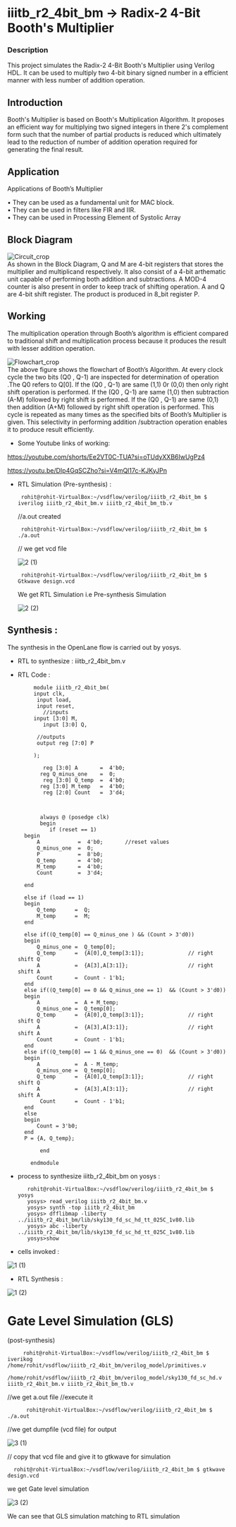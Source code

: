 # iiitb_r2_4bit_bm -> Radix-2 4-Bit Booth's Multiplier     

### Description 
 This project simulates the Radix-2 4-Bit Booth's Multiplier using Verilog HDL. It can be used to multiply two 4-bit binary signed number in a efficient manner with 
 less number of addition operation.
 
## Introduction
Booth's Multiplier is based on Booth's Multiplication Algorithm. It proposes an efficient way for multiplying two signed integers in there 2's complement form such that the number of partial products is reduced which ultimately lead to the reduction of number of addition operation required for generating the final result.


## Application 
Applications of Booth’s Multiplier

•	They can be used as a fundamental unit for MAC block.<br>
•	They can be used in filters like FIR and IIR.<br>
•	They can be used in Processing Element of Systolic Array

## Block Diagram 

![Circuit_crop](https://github.com/Rohitkadam31/iiitb_r2_4bit_bm-Rohit/assets/148602919/def99784-b204-440e-b602-2637a2249183)<br>As shown in the Block Diagram, Q and M are 4-bit registers that stores the multiplier and multiplicand respectively. It also consist of a 4-bit arthematic unit capable of performing both addition and subtractions. A MOD-4 counter is also present in order to keep track of shifting operation. A and Q are 4-bit shift register. The product is produced in 8_bit register P.<br>
## Working
The multiplication operation through Booth’s algorithm is efficient compared to traditional shift and multiplication process because it produces the result with lesser addition operation.

![Flowchart_crop](https://github.com/Rohitkadam31/iiitb_r2_4bit_bm-Rohit/assets/148602919/79d0463c-c8f6-4547-b9ee-3ebf2c93b35d)
<br>
The above figure shows the flowchart of Booth’s Algorithm. At every clock cycle the two bits (Q0 , Q-1) are inspected for determination of operation .The Q0 refers to Q[0]. If the (Q0 , Q-1) are same (1,1) 0r (0,0) then only right shift operation is performed. If the (Q0 , Q-1) are same (1,0) then subtraction (A-M) followed by right shift is performed. If the (Q0 , Q-1) are same (0,1) then addition (A+M) followed by right shift operation is performed. This cycle is repeated as many times as the specified bits of Booth’s Multiplier is given. This selectivity in performing addition /subtraction operation enables it to produce result efficiently.

* Some Youtube links of working:
  
https://youtube.com/shorts/Ee2VT0C-TUA?si=oTUdyXXB6IwUgPz4

https://youtu.be/DIp4GqSCZho?si=V4mQl17c-KJKyJPn

* RTL Simulation (Pre-synthesis) :

       rohit@rohit-VirtualBox:~/vsdflow/verilog/iiitb_r2_4bit_bm $ iverilog iiitb_r2_4bit_bm.v iiitb_r2_4bit_bm_tb.v
  //a.out created
  
       rohit@rohit-VirtualBox:~/vsdflow/verilog/iiitb_r2_4bit_bm $ ./a.out
  
   //  we get vcd file
  
  ![2 (1)](https://github.com/Rohitkadam31/iiitb_r2_4bit_bm-Rohit/assets/148602919/be72276a-4e7f-4ad6-b6c5-9a9fecc9176e)

       rohit@rohit-VirtualBox:~/vsdflow/verilog/iiitb_r2_4bit_bm $ Gtkwave design.vcd

  We get RTL Simulation i.e Pre-synthesis Simulation

  ![2 (2)](https://github.com/Rohitkadam31/iiitb_r2_4bit_bm-Rohit/assets/148602919/2ee1f4ac-2f47-4720-9e18-57ba6fcfa791)




## Synthesis :

The synthesis in the OpenLane flow is carried out by yosys.

* RTL to synthesize : iiitb_r2_4bit_bm.v

* RTL Code :

 
           module iiitb_r2_4bit_bm(
           input clk,
          	input load,
          	input reset,
	          //inputs
           input [3:0] M,
	          input [3:0] Q,
	
          	//outputs
          	output reg [7:0] P

           );
	 
	          reg [3:0] A 		=  4'b0;
         	 reg Q_minus_one 	=  0;
	          reg [3:0] Q_temp 	=  4'b0;
         	 reg [3:0] M_temp 	=  4'b0;
	          reg [2:0] Count 	=  3'd4;
	 
	 
	 
        	 always @ (posedge clk)
        	 begin
	        	if (reset == 1)
		begin
			A 			 =  4'b0;		//reset values
			Q_minus_one  =  0;
			P 			 =  8'b0;
			Q_temp 		 =  4'b0;
			M_temp 		 =  4'b0;
			Count 		 =  3'd4;

		end

		else if (load == 1)
		begin
			Q_temp 		=  Q;
			M_temp 		=  M;
		end

		else if((Q_temp[0] == Q_minus_one ) && (Count > 3'd0))
		begin
			Q_minus_one =  Q_temp[0];
			Q_temp 		=  {A[0],Q_temp[3:1]};				// right shift Q							
			A 			=  {A[3],A[3:1]};					// right shift A	
		    Count 		=  Count - 1'b1;					
		end
		else if((Q_temp[0] == 0 && Q_minus_one == 1)  && (Count > 3'd0))
		begin
			A 			=  A + M_temp;
			Q_minus_one =  Q_temp[0];
			Q_temp 		=  {A[0],Q_temp[3:1]};				// right shift Q
			A 			=  {A[3],A[3:1]};					// right shift A
			Count 		=  Count - 1'b1;
		end
		else if((Q_temp[0] == 1 && Q_minus_one == 0)  && (Count > 3'd0))
		begin
			A 			=  A - M_temp;
			Q_minus_one =  Q_temp[0];
			Q_temp 		=  {A[0],Q_temp[3:1]};				// right shift Q
			A 			=  {A[3],A[3:1]};					// right shift A
			 Count 		=  Count - 1'b1;
		end
		else 
		begin
			Count = 3'b0;
		end
		P = {A, Q_temp};
		
	         end

          endmodule

* process to synthesize iiitb_r2_4bit_bm on yosys :

         rohit@rohit-VirtualBox:~/vsdflow/verilog/iiitb_r2_4bit_bm $ yosys
         yosys> read_verilog iiitb_r2_4bit_bm.v
         yosys> synth -top iiitb_r2_4bit_bm
         yosys> dfflibmap -liberty ../iiitb_r2_4bit_bm/lib/sky130_fd_sc_hd_tt_025C_1v80.lib
         yosys> abc -liberty ../iiitb_r2_4bit_bm/lib/sky130_fd_sc_hd_tt_025C_1v80.lib
         yosys>show

 * cells invoked :
      
![1 (1)](https://github.com/Rohitkadam31/iiitb_r2_4bit_bm-Rohit/assets/148602919/1489c3e3-671c-48ce-b587-b69888e5e8ac)


* RTL Synthesis :
  
![1 (2)](https://github.com/Rohitkadam31/iiitb_r2_4bit_bm-Rohit/assets/148602919/6e4fb193-df5f-4b0c-be2c-cd456e2082d1)


# Gate Level Simulation (GLS)

(post-synthesis)

         rohit@rohit-VirtualBox:~/vsdflow/verilog/iiitb_r2_4bit_bm $ iverikog /home/rohit/vsdflow/iiitb_r2_4bit_bm/verilog_model/primitives.v 
        /home/rohit/vsdflow/iiitb_r2_4bit_bm/verilog_model/sky130_fd_sc_hd.v iiitb_r2_4bit_bm.v iiitb_r2_4bit_bm_tb.v
 //we get a.out file
 //execute it
 
	      rohit@rohit-VirtualBox:~/vsdflow/verilog/iiitb_r2_4bit_bm $ ./a.out

 //we get dumpfile (vcd file) for output
 
![3 (1)](https://github.com/Rohitkadam31/iiitb_r2_4bit_bm-Rohit/assets/148602919/61a55b53-dbcc-4913-af10-bf8942cd2e1c)

// copy that vcd file and give it to gtkwave for simulation
          
	  rohit@rohit-VirtualBox:~/vsdflow/verilog/iiitb_r2_4bit_bm $ gtkwave design.vcd
   
 we get Gate level simulation 

![3 (2)](https://github.com/Rohitkadam31/iiitb_r2_4bit_bm-Rohit/assets/148602919/4195fa2f-48e8-4ef9-b2b1-2fe31932e04c)

We can see that GLS simulation matching to RTL simulation 
  

  
  

 







